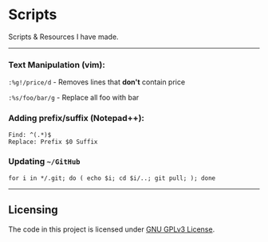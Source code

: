 # Scripts

Scripts & Resources I have made.

---

### Text Manipulation (vim): 
`:%g!/price/d` - Removes lines that **don't** contain price  

`:%s/foo/bar/g` - Replace all foo with bar

### Adding prefix/suffix (Notepad++): 
```
Find: ^(.*)$
Replace: Prefix $0 Suffix
```

### Updating `~/GitHub`
`for i in */.git; do ( echo $i; cd $i/..; git pull; ); done`

---

## Licensing

The code in this project is licensed under [GNU GPLv3 License](https://choosealicense.com/licenses/gpl-3.0/).
